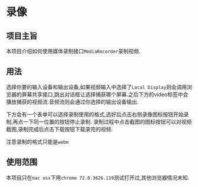 # 录像

## 项目主旨

本项目介绍如何使用媒体录制接口`MediaRecorder`录制视频.

## 用法

选择你要的输入设备和输出设备,如果视频输入中选择了`Local Display`则会调用浏览器的屏幕共享接口,跳出对话框让选择捕获哪个屏幕.之后下方的video标签中会播放捕获的视频流.音频流则会通过你选择的输出设备输出.

下方会有一个表单可以选择录制使用的格式,选好后点击右侧录像图标按钮开始录制,再点一下同一位置的按钮停止录制.
录制过程中点击截图的图标按钮可以对视频截图,录制完成后点击下载按钮下载录完的视频.

注意录制的格式只能是`webm`

## 使用范围

本项目只在`mac osx`下用`chrome 72.0.3626.119`测试打开过,其他浏览器情况未知.